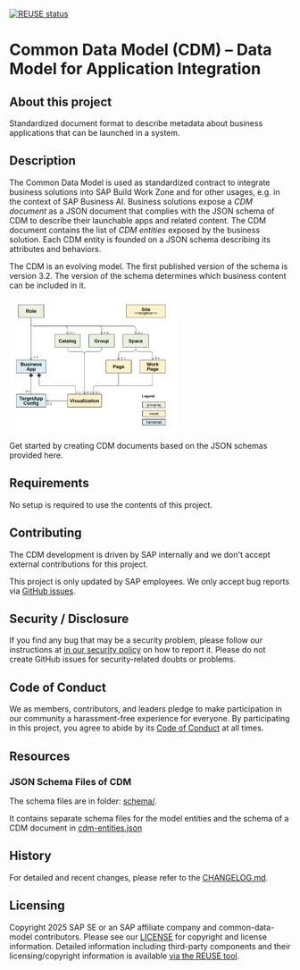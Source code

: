 [![REUSE status](https://api.reuse.software/badge/github.com/SAP/common-data-model)](https://api.reuse.software/info/github.com/SAP/common-data-model)

# Common Data Model (CDM) &ndash; Data Model for Application Integration

## About this project

Standardized document format to describe metadata about business applications that can be launched in a system.

## Description

The Common Data Model is used as standardized contract to integrate business solutions into SAP Build Work Zone and for other usages,
e.g. in the context of SAP Business AI. Business solutions expose a _CDM document_ as a JSON document that complies with the JSON schema of CDM to describe their launchable apps and related content. The CDM document contains the list of _CDM entities_ exposed by the business solution. Each CDM entity is founded on a JSON schema describing its attributes and behaviors.

The CDM is an evolving model. The first published version of the schema is version 3.2. The version of the schema determines which business content can be included in it.

<!-- markdownlint-disable MD033 -->
<img src="./static/cdm-entity-model.svg" width="60%" height="60%" alt="CDM - Entity Model"></img>

Get started by creating CDM documents based on the JSON schemas provided here.

## Requirements

No setup is required to use the contents of this project.

## Contributing

The CDM development is driven by SAP internally and we don't accept external contributions for this project.

This project is only updated by SAP employees. We only accept bug reports via [GitHub issues](https://github.com/SAP/common-data-model/issues).

## Security / Disclosure

If you find any bug that may be a security problem, please follow our instructions at [in our security policy](https://github.com/SAP/common-data-model/security/policy) on how to report it. Please do not create GitHub issues for security-related doubts or problems.

## Code of Conduct

We as members, contributors, and leaders pledge to make participation in our community a harassment-free experience for everyone. By participating in this project, you agree to abide by its [Code of Conduct](https://github.com/SAP/.github/blob/main/CODE_OF_CONDUCT.md) at all times.

## Resources

### JSON Schema Files of CDM

The schema files are in folder: [schema/](./schema/).

It contains separate schema files for the model entities and the schema of a CDM document in [cdm-entities.json](./schema/cdm-entities.json)

## History

For detailed and recent changes, please refer to the [CHANGELOG.md](./CHANGELOG.md).

## Licensing

Copyright 2025 SAP SE or an SAP affiliate company and common-data-model contributors. Please see our [LICENSE](LICENSE) for copyright and license information. Detailed information including third-party components and their licensing/copyright information is available [via the REUSE tool](https://api.reuse.software/info/github.com/SAP/common-data-model).
